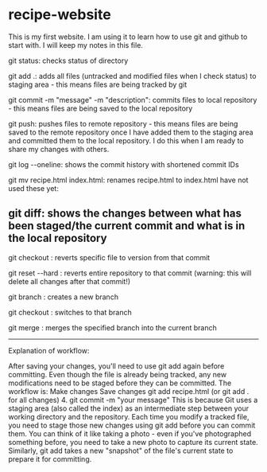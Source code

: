 # recipe-website

This is my first website. I am using it to learn how to use git and github to start with. I will keep my notes in this file.

git status: checks status of directory

git add .: adds all files (untracked and modified files when I check status) to staging area - this means files are being tracked by git

git commit -m "message" -m "description": commits files to local repository - this means files are being saved to the local repository

git push: pushes files to remote repository - this means files are being saved to the remote repository once I have added them to the staging area and committed them to the local repository. I do this when I am ready to share my changes with others.

git log --oneline: shows the commit history with shortened commit IDs

git mv recipe.html index.html: renames recipe.html to index.html
have not used these yet:

git diff: shows the changes between what has been staged/the current commit and what is in the local repository
----
git checkout <commit-id> <filename>: reverts specific file to version from that commit

git reset --hard <commit-id>: reverts entire repository to that commit (warning: this will delete all changes after that commit!)

git branch <branch-name>: creates a new branch

git checkout <branch-name>: switches to that branch

git merge <branch-name>: merges the specified branch into the current branch

-----


Explanation of workflow:

After saving your changes, you'll need to use git add again before committing. Even though the file is already being tracked, any new modifications need to be staged before they can be committed.
The workflow is:
Make changes
Save changes
git add recipe.html (or git add . for all changes)
4. git commit -m "your message"
This is because Git uses a staging area (also called the index) as an intermediate step between your working directory and the repository. Each time you modify a tracked file, you need to stage those new changes using git add before you can commit them.
You can think of it like taking a photo - even if you've photographed something before, you need to take a new photo to capture its current state. Similarly, git add takes a new "snapshot" of the file's current state to prepare it for committing.


